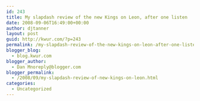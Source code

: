 ```yaml
---
id: 243
title: My slapdash review of the new Kings on Leon, after one listen
date: 2008-09-06T16:49:00+00:00
author: djtanner
layout: post
guid: http://kwur.com/?p=243
permalink: /my-slapdash-review-of-the-new-kings-on-leon-after-one-listen/
blogger_blog:
  - blog.kwur.com
blogger_author:
  - Dan Mnoreply@blogger.com
blogger_permalink:
  - /2008/09/my-slapdash-review-of-new-kings-on-leon.html
categories:
  - Uncategorized
---
```

<div class="pf-content">
  <p>
  </p>
</div>